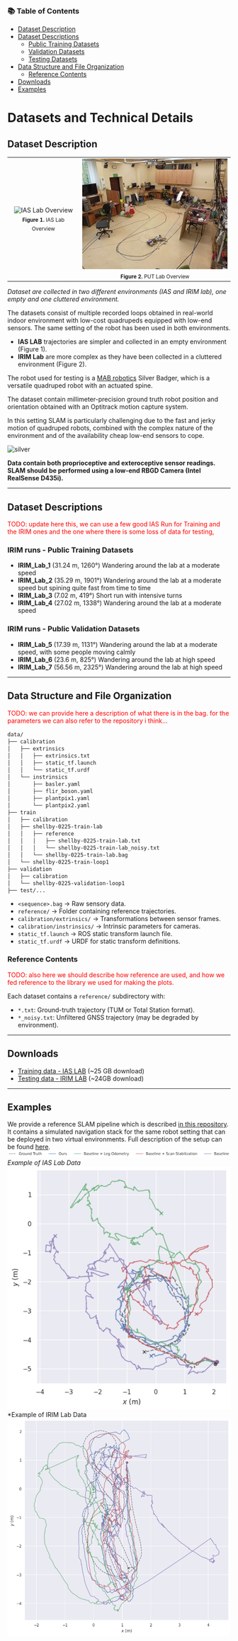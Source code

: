 ### 📚 Table of Contents

* [Dataset Description](#dataset-description)
* [Dataset Descriptions](#dataset-descriptions)
  * [Public Training Datasets](#public-training-datasets)
  * [Validation Datasets](#validation-datasets)
  * [Testing Datasets](#testing-datasets)
* [Data Structure and File Organization](#data-structure-and-file-organization)
  * [Reference Contents](#reference-contents)
* [Downloads](#downloads)
* [Examples](#examples)



# Datasets and Technical Details

## Dataset Description
<table>
  <tr>
    <td align="center">
      <img
        src="https://raw.githubusercontent.com/aislabunimi/IAS_IRIM_AIS_dataset/refs/heads/main/images/ias_lab.JPG"
        alt="IAS Lab Overview"
        height="250"
      /><br>
      <sub><strong>Figure 1.</strong> IAS Lab Overview</sub>
    </td>
    <td align="center">
      <img
        src="https://raw.githubusercontent.com/aislabunimi/IAS_IRIM_AIS_dataset/refs/heads/main/images/put_lab.jpg"
        alt="PUT Lab Overview"
        height="250"
      /><br>
      <sub><strong>Figure 2.</strong> PUT Lab Overview</sub>
    </td>
  </tr>
</table>



*Dataset are collected in two different environments (IAS and IRIM lab), one empty and one cluttered environment.*

The datasets consist of multiple recorded loops obtained in real-world indoor environment with low-cost quadrupeds equipped with low-end sensors.
The same setting of the robot has been used in both environments.

- **IAS LAB** trajectories are simpler and collected in an empty environment (Figure 1).
- **IRIM Lab** are more complex as they have been collected in a cluttered environment (Figure 2).

The robot used for testing is a [MAB robotics](https://www.mabrobotics.pl/) Silver Badger, which is a versatile quadruped robot with an actuated spine.

The dataset contain millimeter-precision ground truth robot position and orientation obtained with an Optitrack motion capture system. 

In this setting SLAM is particularly challenging due to the fast and jerky motion of quadruped robots, combined with the complex nature of the environment and of the availability cheap low-end sensors to cope.

![silver](https://www.ias.informatik.tu-darmstadt.de/uploads/Research/Robots/sbg.png)

**Data contain both proprioceptive and exteroceptive sensor readings. SLAM should be performed using a low-end RBGD Camera (Intel RealSense D435i).**



---

## Dataset Descriptions

<span style="color:red">TODO: update here this, we can use a few good IAS Run for Training and the IRIM ones and the one where there is some loss of data for testing,</span>
### IRIM runs - Public Training Datasets
* **IRIM_Lab_1** (31.24 m, 1260°) Wandering around the lab at a moderate speed
* **IRIM_Lab_2** (35.29 m, 1901°) Wandering around the lab at a moderate speed but spining quite fast from time to time
* **IRIM_Lab_3** (7.02 m, 419°) Short run with intensive turns
* **IRIM_Lab_4** (27.02 m, 1338°) Wandering around the lab at a moderate speed

### IRIM runs - Public Validation Datasets
* **IRIM_Lab_5** (17.39 m, 1131°) Wandering around the lab at a moderate speed, with some people moving calmly
* **IRIM_Lab_6** (23.6 m, 825°) Wandering around the lab at high speed
* **IRIM_Lab_7** (56.56 m, 2325°) Wandering around the lab at high speed

---

## Data Structure and File Organization
<span style="color:red">TODO: we can provide here a description of what there is in the bag. for the parameters we can also refer to the repository i think...</span>
```
data/
├── calibration
│   ├── extrinsics
│   │   ├── extrinsics.txt
│   │   ├── static_tf.launch
│   │   └── static_tf.urdf
│   └── instrinsics
│       ├── basler.yaml
│       ├── flir_boson.yaml
│       ├── plantpix1.yaml
│       └── plantpix2.yaml
├── train
│   ├── calibration
│   ├── shellby-0225-train-lab
│   │   ├── reference
│   │   │   ├── shellby-0225-train-lab.txt
│   │   │   └── shellby-0225-train-lab_noisy.txt
│   │   └── shellby-0225-train-lab.bag
│   └── shellby-0225-train-loop1
├── validation
│   ├── calibration
│   └── shellby-0225-validation-loop1
├── test/...
```

* `<sequence>.bag` → Raw sensory data.
* `reference/` → Folder containing reference trajectories.
* `calibration/extrinsics/` → Transformations between sensor frames.
* `calibration/instrinsics/` → Intrinsic parameters for cameras.
* `static_tf.launch` → ROS static transform launch file.
* `static_tf.urdf` → URDF for static transform definitions.

### Reference Contents

<span style="color:red">TODO: also here we should describe how reference are used, and how we fed reference to the library we used for making the plots.</span>

Each dataset contains a `reference/` subdirectory with:

* `*.txt`: Ground-truth trajectory (TUM or Total Station format).
* `*_noisy.txt`: Unfiltered GNSS trajectory (may be degraded by environment).

---

## Downloads

* [Training data - IAS LAB](https://unimi2013-my.sharepoint.com/:f:/g/personal/matteo_luperto_unimi_it/EixVFC1xQKZLn9FxnvQvoYMBC6WyZAWBMWDr-w_-KOT67A?e=b9FqsE) (\~25 GB download)
* [Testing data - IRIM LAB](https://putpoznanpl-my.sharepoint.com/:u:/g/personal/piotr_kicki_put_poznan_pl/EdJdzhMnoElIhxlqO_YjXAYBv0WoMuphl5mmkJTq9u88HQ?e=qPER9q) (\~24GB download)

---

## Examples

We provide a reference SLAM pipeline which is described [in this repository](https://github.com/dyumanaditya/quad-stack). It contains a simulated navigation stack for the same robot setting that can be deployed in two virtual environments. Full description of the setup can be found [here](https://sites.google.com/view/low-cost-quadruped-slam).
![IASLabel](https://github.com/aislabunimi/IAS_IRIM_AIS_dataset/blob/main/images/legend_14font.png?raw=true)
*Example of IAS Lab Data*
![IAS_traj](https://github.com/aislabunimi/IAS_IRIM_AIS_dataset/blob/main/images/combined_traj_ias.png?raw=true)
*Example of IRIM Lab Data
![RIM_traj](https://github.com/aislabunimi/IAS_IRIM_AIS_dataset/blob/main/images/sb_irim_trajs.png?raw=true)

